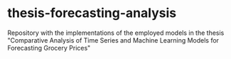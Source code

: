 # thesis-forecasting-analysis
Repository with the implementations of the employed models in the thesis "Comparative Analysis of Time Series and Machine Learning Models for Forecasting Grocery Prices"
